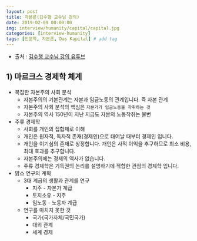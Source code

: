 ```yaml
---
layout: post
title: 자본론(김수행 교수님 강의)
date: 2019-02-09 00:00:00
img: interview/humanity/capital/capital.jpg
categories: [interview-humanity] 
tags: [인문학, 자본론, Das Kapital] # add tag
---
```


+ 출처 : [김수행 교수님 강의 유투브](https://www.youtube.com/playlist?list=PLHt8-qlqRtxjG2fgtthF30Z-z8Z722z-4)

## 1) 마르크스 경제학 체계

+ 복잡한 자본주의 사회 분석
    + 자본주의의 기본관계는 자본과 임금노동의 관계입니다. 즉 자본 관계
    + 자본주의 사회 분석의 핵심은 `자본가가 임금노동을 착취하는 것`
    + 자본주의 역사 150년이 지난 지금도 자본의 노동착취는 불변
+ 주류 경제학
    + 사회를 개인의 집합체로 이해 
    + 개인은 원자적, 독자적 존재(경제인)으로 태어날 때부터 경제인 입니다.
    + 개인을 이기심의 존재로 상정합니다. 개인은 사적 이익을 추구하므로 최소 비용, 최대 효과를 추구합니다.
    + 자본주의에는 경제의 역사가 없습니다.
    + 주류 경제학은 기득권의 논리를 설명하기에 적합한 관점의 경제학 입니다.
+ 맑스 연구의 계획
    + 3대 계급의 생활과 관계를 연구
        + 지주 - 자본가 계급
        + 토지소유 - 지주
        + 임노동 - 노동자 계급
    + 연구를 마치지 못한 것
        + 국가(국가자체/국민국가)
        + 대외 관계
        + 세계 경제
